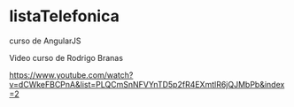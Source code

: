 # listaTelefonica
curso de AngularJS


Video curso de Rodrigo Branas

https://www.youtube.com/watch?v=dCWkeFBCPnA&list=PLQCmSnNFVYnTD5p2fR4EXmtlR6jQJMbPb&index=2
